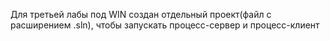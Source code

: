 Для третьей лабы под WIN создан отдельный проект(файл с расширением .sln), чтобы запускать процесс-сервер и процесс-клиент
